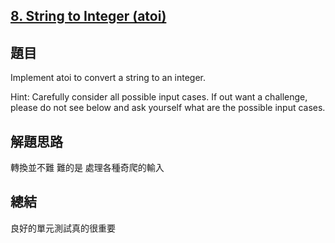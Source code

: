 ## [8. String to Integer (atoi)](https://leetcode.com/problems/string-to-integer-atoi/)

## 題目
Implement atoi to convert a string to an integer.

Hint: Carefully consider all possible input cases. If out want a challenge, please do not see below and ask yourself what are the possible input cases.

## 解題思路
轉換並不難 難的是 處理各種奇爬的輸入 

## 總結
良好的單元測試真的很重要